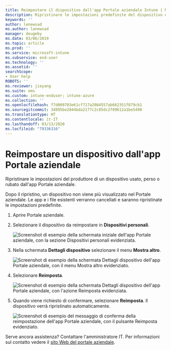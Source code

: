 ```yaml
---
title: Reimpostare il dispositivo dall'app Portale aziendale Intune | Microsoft Docs
description: Ripristinare le impostazioni predefinite del dispositivo da Portale aziendale per Windows 10.
keywords: ''
author: lenewsad
ms.author: lanewsad
manager: dougeby
ms.date: 03/06/2019
ms.topic: article
ms.prod: ''
ms.service: microsoft-intune
ms.subservice: end-user
ms.technology: ''
ms.assetid: ''
searchScope:
- User help
ROBOTS: ''
ms.reviewer: jieyang
ms.suite: ems
ms.custom: intune-enduser; intune-azure
ms.collection: ''
ms.openlocfilehash: f7d009703e61cf717a2084557ab662351f879cb1
ms.sourcegitcommit: 3d895be2844bda2177c2c85dc2f09612a1be5490
ms.translationtype: HT
ms.contentlocale: it-IT
ms.lasthandoff: 03/13/2020
ms.locfileid: "79336316"
---
```

# <a name="reset-device-from-the-company-portal-app"></a>Reimpostare un dispositivo dall'app Portale aziendale  

Ripristinare le impostazioni del produttore di un dispositivo usato, perso o rubato dall'app Portale aziendale.  

Dopo il ripristino, un dispositivo non viene più visualizzato nel Portale aziendale. Le app e i file esistenti verranno cancellati e saranno ripristinate le impostazioni predefinite.  


1. Aprire Portale aziendale.  
2. Selezionare il dispositivo da reimpostare in **Dispositivi personali**.   

    ![Screenshot di esempio della schermata iniziale dell'app Portale aziendale, con la sezione Dispositivi personali evidenziata.](./media/1802-cp-app-windows-home.png)  

3. Nella schermata **Dettagli dispositivo** selezionare il menu **Mostra altro**.  

    ![Screenshot di esempio della schermata Dettagli dispositivo dell'app Portale aziendale, con il menu Mostra altro evidenziato.](./media/1802-cp-app-windows-device-details.png)  

4. Selezionare **Reimposta**.  

     ![Screenshot di esempio della schermata Dettagli dispositivo dell'app Portale aziendale, con l'azione Reimposta evidenziata. ](./media/1802-cp-app-windows-device-details-reset.png)  

5. Quando viene richiesto di confermare, selezionare **Reimposta**. Il dispositivo verrà ripristinato automaticamente.  

     ![Screenshot di esempio del messaggio di conferma della reimpostazione dell'app Portale aziendale, con il pulsante Reimposta evidenziato. ](./media/1802-cp-app-windows-reset-confirm.png)  

Serve ancora assistenza? Contattare l'amministratore IT. Per informazioni sul contatto vedere il [sito Web del portale aziendale](https://go.microsoft.com/fwlink/?linkid=2010980).  
